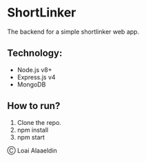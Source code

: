 # ShortLinker

The backend for a simple shortlinker web app.


## Technology:

* Node.js v8+
* Express.js v4
* MongoDB

## How to run?

1. Clone the repo.
2. npm install
3. npm start

&#9400; Loai Alaaeldin
